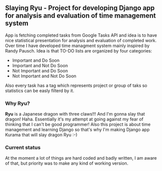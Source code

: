 ## Slaying Ryu - Project for developing Django app for analysis and evaluation of time management system

App is fetching completed tasks from Google Tasks API and idea is to have nice
statistical presentation for analysis and evaluation of completed work.
Over time I have developed time managment system mainly inspired by Randy
Pausch. Idea is that TO-DO lists are organized by four categories:

* Important and Do Soon
* Important and Not Do Soon
* Not Important and Do Soon
* Not Important and Not Do Soon

Also every task has a tag which represents project or group of taks so
statistics can be easly filterd by it.

### Why Ryu?
**Ryu** is a Japanese dragon with three claws!!! And I'm gonna slay that
dragon! Haha. Essentially it's my attempt at going against my fear of
thinking that I can't be good programmer! Also this project is about time
management and learning Django so that's why I'm making Django app Kurama
that will slay dragon Ryu :-) 

### Current status
At the moment a lot of things are hard coded and badly written, I am aware of
that, but priority was to make any kind of working version.
